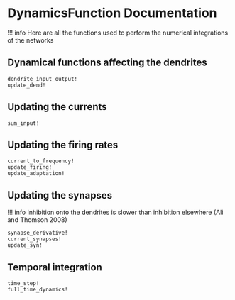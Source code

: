 # DynamicsFunction Documentation

!!! info
    Here are all the functions used to perform the numerical integrations of the networks


## Dynamical functions affecting the dendrites

```@docs
dendrite_input_output!
update_dend!
```


## Updating the currents

```@docs
sum_input!
```

## Updating the firing rates

```@docs
current_to_frequency!
update_firing!
update_adaptation!
```

## Updating the synapses

!!! info
    Inhibition onto the dendrites is slower than inhibition elsewhere (Ali and Thomson 2008)

```@docs
synapse_derivative!
current_synapses!
update_syn!
```

## Temporal integration

```@docs
time_step!
full_time_dynamics!
```

